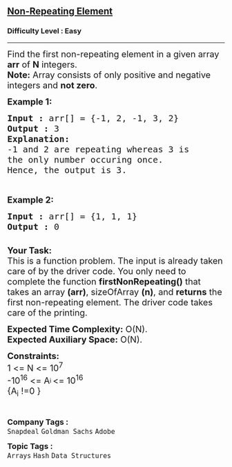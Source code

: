 <h2><a href="https://practice.geeksforgeeks.org/problems/non-repeating-element3958/1?page=1&sortBy=submissions">Non-Repeating Element</a></h2><h3>Difficulty Level : Easy</h3><hr><div class="problems_problem_content__Xm_eO"><p><span style="font-size:20px">Find the first non-repeating element in a given array<strong> arr</strong> of <strong>N</strong> integers.<br>
<strong>Note:</strong> Array consists of only positive and negative integers and <strong>not zero</strong>.</span></p>

<p><span style="font-size:20px"><strong>Example 1:</strong></span></p>

<pre><span style="font-size:20px"><strong>Input :</strong> arr[] = {-1, 2, -1, 3, 2}
<strong>Output :</strong> 3
<strong>Explanation:
</strong>-1 and 2 are repeating whereas 3 is 
the only number occuring once.
Hence, the output is 3.&nbsp;</span></pre>

<p>&nbsp;</p>

<p><span style="font-size:20px"><strong>Example 2:</strong></span></p>

<pre><span style="font-size:20px"><strong>Input :</strong> arr[] = {1, 1, 1}
<strong>Output :</strong> 0
</span></pre>

<p><br>
<span style="font-size:20px"><strong>Your Task:</strong><br>
This is a function problem. The input is already taken care of by the driver code. You only need to complete the function <strong>firstNonRepeating()</strong> that takes an array <strong>(arr)</strong>, sizeOfArray <strong>(n)</strong>, and <strong>returns</strong> the first non-repeating element. The driver code takes care of the printing.</span></p>

<p><span style="font-size:20px"><strong>Expected Time Complexity:</strong>&nbsp;O(N).<br>
<strong>Expected Auxiliary Space:</strong>&nbsp;O(N).</span></p>

<p><span style="font-size:20px"><strong>Constraints:</strong><br>
1 &lt;= N &lt;= 10<sup>7</sup><br>
-10<sup>16</sup> &lt;= A<sub><sup>i </sup></sub>&lt;= 10<sup>16</sup><br>
{A<sub>i</sub> !=0 }</span></p>

<p>&nbsp;</p>
</div><p><span style=font-size:18px><strong>Company Tags : </strong><br><code>Snapdeal</code>&nbsp;<code>Goldman Sachs</code>&nbsp;<code>Adobe</code>&nbsp;<br><p><span style=font-size:18px><strong>Topic Tags : </strong><br><code>Arrays</code>&nbsp;<code>Hash</code>&nbsp;<code>Data Structures</code>&nbsp;
